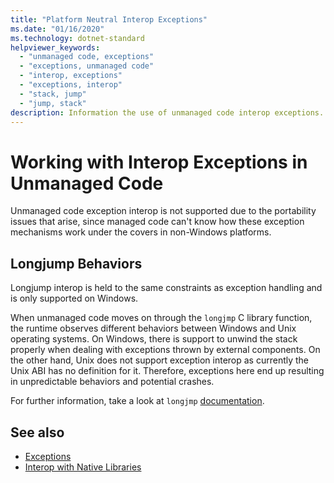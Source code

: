 ```yaml
---
title: "Platform Neutral Interop Exceptions"
ms.date: "01/16/2020"
ms.technology: dotnet-standard
helpviewer_keywords:
  - "unmanaged code, exceptions"
  - "exceptions, unmanaged code"
  - "interop, exceptions"
  - "exceptions, interop"
  - "stack, jump"
  - "jump, stack"
description: Information the use of unmanaged code interop exceptions.
---
```

# Working with Interop Exceptions in Unmanaged Code
Unmanaged code exception interop is not supported due to the portability issues that arise, since managed code can't know how these exception mechanisms work under the covers in non-Windows platforms.

## Longjump Behaviors
Longjump interop is held to the same constraints as exception handling and is only supported on Windows.

When unmanaged code moves on through the `longjmp` C library function, the runtime observes different behaviors between Windows and Unix operating systems. On Windows, there is support to unwind the stack properly when dealing with exceptions thrown by external components. On the other hand, Unix does not support exception interop as currently the Unix ABI has no definition for it. Therefore, exceptions here end up resulting in unpredictable behaviors and potential crashes.

For further information, take a look at `longjmp` [documentation](https://docs.microsoft.com/cpp/c-runtime-library/reference/longjmp).

## See also

- [Exceptions](index.md)
- [Interop with Native Libraries](https://www.mono-project.com/docs/advanced/pinvoke/#runtime-exception-propagation)

